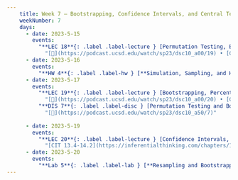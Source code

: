 ```yaml
---
    title: Week 7 – Bootstrapping, Confidence Intervals, and Central Tendency
    weekNumber: 7
    days:
      - date: 2023-5-15
        events:
          "**LEC 18**{: .label .label-lecture } [Permutation Testing, Bootstrapping](http://datahub.ucsd.edu/user-redirect/git-sync?repo=https://github.com/dsc-courses/dsc10-2023-sp&subPath=lectures/lec18/lec18.ipynb) [✏️](resources/lectures/lec18/lec18.html)":
            "[🎥](https://podcast.ucsd.edu/watch/sp23/dsc10_a00/19) • [CIT 12.3](https://inferentialthinking.com/chapters/12/3/Deflategate.html)"
      - date: 2023-5-16
        events:
          "**HW 4**{: .label .label-hw } [**Simulation, Sampling, and Hypothesis Testing**](http://datahub.ucsd.edu/user-redirect/git-sync?repo=https://github.com/dsc-courses/dsc10-2023-sp&subPath=homeworks/hw04/hw04.ipynb)":
      - date: 2023-5-17
        events:
          "**LEC 19**{: .label .label-lecture } [Bootstrapping, Percentiles, and Confidence Intervals](http://datahub.ucsd.edu/user-redirect/git-sync?repo=https://github.com/dsc-courses/dsc10-2023-sp&subPath=lectures/lec19/lec19.ipynb) [✏️](resources/lectures/lec19/lec19.html)":
            "[🎥](https://podcast.ucsd.edu/watch/sp23/dsc10_a00/20) • [CIT 13.1-13.3](https://inferentialthinking.com/chapters/13/1/Percentiles.html)"
          "**DIS 7**{: .label .label-disc } [Permutation Testing and Bootstrapping](https://practice.dsc10.com/disc07/index.html)":
            "[🎥](https://podcast.ucsd.edu/watch/sp23/dsc10_a50/7)"
                
      - date: 2023-5-19
        events:
          "**LEC 20**{: .label .label-lecture } [Confidence Intervals, Central Tendency](http://datahub.ucsd.edu/user-redirect/git-sync?repo=https://github.com/dsc-courses/dsc10-2023-sp&subPath=lectures/lec20/lec20.ipynb) [✏️](resources/lectures/lec20/lec20.html)":
            "[CIT 13.4-14.2](https://inferentialthinking.com/chapters/13/4/Using_Confidence_Intervals.html)"
      - date: 2023-5-20
        events:
          "**Lab 5**{: .label .label-lab } [**Resampling and Bootstrapping**](http://datahub.ucsd.edu/user-redirect/git-sync?repo=https://github.com/dsc-courses/dsc10-2023-sp&subPath=labs/lab05/lab05.ipynb)":
---
```

